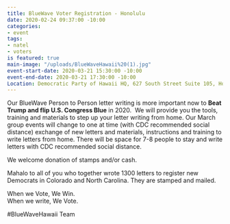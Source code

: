 ```yaml
---
title: BlueWave Voter Registration - Honolulu
date: 2020-02-24 09:37:00 -10:00
categories:
- event
tags:
- natel
- voters
is featured: true
main-image: "/uploads/BlueWaveHawaii%20(1).jpg"
event-start-date: 2020-03-21 15:30:00 -10:00
event-end-date: 2020-03-21 17:30:00 -10:00
Location: Democratic Party of Hawaii HQ, 627 South Street Suite 105, Honolulu
---
```


Our BlueWave Person to Person letter writing is more important now to **Beat Trump and flip U.S. Congress Blue** in 2020.  We will provide you the tools, training and materials to step up your letter writing from home. Our March group events will change to one at time (with CDC recommended social distance) exchange of new letters and materials, instructions and training to write letters from home. There will be space for 7-8 people to stay and write letters with CDC recommended social distance.  

We welcome donation of stamps and/or cash.  

Mahalo to all of you who together wrote 1300 letters to register new Democrats in Colorado and North Carolina.  They are stamped and mailed.  

When we Vote, We Win.  
When we write, We Vote. 

#BlueWaveHawaii Team
